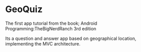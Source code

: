 # GeoQuiz

The first app tutorial from the book; Android Programming:TheBigNerdRanch 3rd edition

Its a question and answer app based on geographical location, implementing the MVC architecture.
